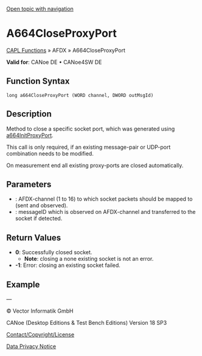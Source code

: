 [Open topic with navigation](../../../../../CANoeDEFamily.htm#Topics/CAPLFunctions/ADFX/Functions/CAPLfunctionA664CloseProxyPort.md)

# A664CloseProxyPort

[CAPL Functions](../../CAPLfunctions.md) » AFDX » A664CloseProxyPort

**Valid for**: CANoe DE • CANoe4SW DE

## Function Syntax

```
long a664CloseProxyPort (WORD channel, DWORD outMsgId)
```

## Description

Method to close a specific socket port, which was generated using [a664InitProxyPort](CAPLfunctionA664InitProxyPort.md).

This call is only required, if an existing message-pair or UDP-port combination needs to be modified.

On measurement end all existing proxy-ports are closed automatically.

## Parameters

- **<channel>**: AFDX-channel (1 to 16) to which socket packets should be mapped to (sent and observed).
- **<outMsgID>**: messageID which is observed on AFDX-channel and transferred to the socket if detected.

## Return Values

- **0**: Successfully closed socket.
  - **Note**: closing a none existing socket is not an error.
- **-1**: Error: closing an existing socket failed.

## Example

—

© Vector Informatik GmbH

CANoe (Desktop Editions & Test Bench Editions) Version 18 SP3

[Contact/Copyright/License](../../../Shared/ContactCopyrightLicense.md)

[Data Privacy Notice](https://www.vector.com/int/en/company/get-info/privacy-policy/)